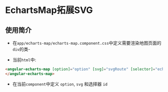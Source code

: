 # EchartsMap拓展SVG

## 使用简介

* 在`app/echarts-map/echarts-map.component.css`中定义需要渲染地图页面的`div`的类-

* 当前`html`中:

```html
<angular-echarts-map [option]="option" [svg]="svgRoute" [selector]="echartMapArea" (clickCallBack)="mapClickCallBack($event)">
</angular-echarts-map>
```

* 在当前`component`中定义 `option`, `svg` 和选择器 `id`



